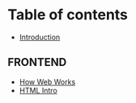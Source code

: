 # Table of contents

* [Introduction](README.md)

## FRONTEND

* [How Web Works](frontend/how-web-works.md)
* [HTML Intro](frontend/html-intro.md)

